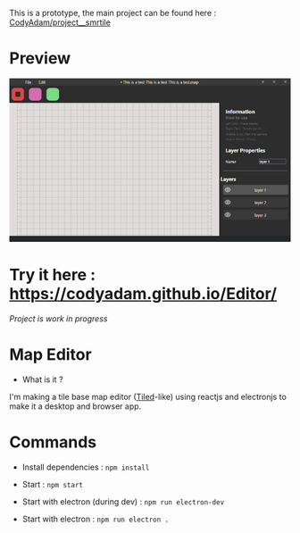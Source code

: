
This is a prototype, the main project can be found here : [CodyAdam/project__smrtile](https://github.com/CodyAdam/project__smrtile)

# Preview

![preview](previewV1.gif)


# Try it here : https://codyadam.github.io/Editor/

_Project is work in progress_

# Map Editor

-   What is it ?

I'm making a tile base map editor ([Tiled](https://www.mapeditor.org/)-like) using reactjs and electronjs to make it a desktop and browser app.

# Commands

-   Install dependencies : `npm install`

-   Start : `npm start`

-   Start with electron (during dev) : `npm run electron-dev`

-   Start with electron : `npm run electron .`
